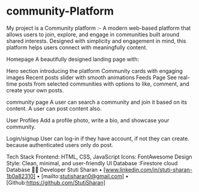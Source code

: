 # community-Platform
My project is a Community platform :- A modern web-based platform that allows users to join, explore, and engage in communities built around shared interests. Designed with simplicity and engagement in mind, this platform helps users connect with meaningfully content.

Homepage
A beautifully designed landing page with:

Hero section introducing the platform
Community cards with engaging images
Recent posts slider with smooth animations
Feeds Page
See real-time posts from selected communities with options to like, comment, and create your own posts.

community page A user can search a community and join it based on its content. A user can post content also.

User Profiles
Add a profile photo, write a bio, and showcase your community.

Login/signup
User can log-in if they have account, if not they can create. because authenticated users only do post.

Tech Stack
Frontend: HTML, CSS, JavaScript
Icons: FontAwesome
Design Style: Clean, minimal, and user-friendly UI
Database :Firestore cloud Database
👨‍💻 Developer
Stuti Sharan • [www.linkedin.com/in/stuti-sharan-1b0a82310] • [mailto:stutisharan0@gmail.com] • [Github:https://github.com/StutiSharan]
